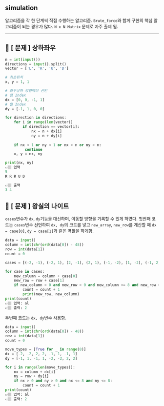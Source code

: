 ## simulation
알고리즘을 각 한 단계씩 직접 수행하는 알고리즘. `Brute_force`와 함께 구현의 핵심 알고리즘이 되는 경우가 많다.
`N x N Matrix` 문제로 자주 출제 됨.

---

## 📍 [ 문제 ] 상하좌우

```python
n = int(input())
directions = input().split()
vector = ['L', 'R', 'U', 'D']

# 최초위치
x, y = 1, 1

# 좌우상하 방향벡터 선언
# 행 Index
dx = [0, 0, -1, 1]
# 열 Index
dy = [-1, 1, 0, 0]

for direction in directions:
    for i in range(len(vector))
        if direction == vector[i]:
            nx = n + dx[i]
            ny = n + dy[i]
    
    if nx < 1 or ny < 1 or nx > n or ny > n:
         continue
    x, y = nx, ny

print(nx, ny)
👉🏽 입력
5 
R R R U D

👉🏽 출력
3 4
```

## 📍 [ 문제 ] 왕실의 나이트
`cases`변수가 `dx`, `dy`기능을 대신하며, 이동할 방향을 기록할 수 있게 하였다.
첫번째 코드는 `cases`변수 선언하여 `dx, dy`의 코드를 넣고 `new_array`, `new_row`를 계산할 때 `dx = case[0]`, `dy = case[1]`과 같은 역할을 하게함.

```python
data = input()
column = int(chr(ord(data[0]) - 48))
row = int(data[1])
count = 0

cases = [(-2, -1), (-2, 1), (2, -1), (2, 1), (-1, -2), (1, -2), (-1, 2), (1, 2)]

for case in cases:
    new_column = column + case[0]
    new_row = row + case[1]
    if new_column > 0 and new_row > 0 and new_column <= 8 and new_row <= 8:
        count = count + 1
        print(new_row, new_column)
print(count)
👉🏽 입력: al
👉🏽 출력: 2
```

두번째 코드는 `dx, dy`변수 사용함.

```python
data = input()
column = int(chr(ord(data[0]) - 48))
row = int(data[1])
count = 0

move_types = [True for _ in range(8)]
dx = [-2, -2, 2, 2, -1, 1, -1, 1]
dy = [-1, 1, -1, 1, -2, -2, 2, 2]

for i in range(len(move_types)):
    nx = column + dx[i]
    ny = row + dy[i]
    if nx > 0 and ny > 0 and nx <= 8 and ny <= 8:
        count = count + 1
print(count)
👉🏽 입력: al
👉🏽 출력: 2
```

